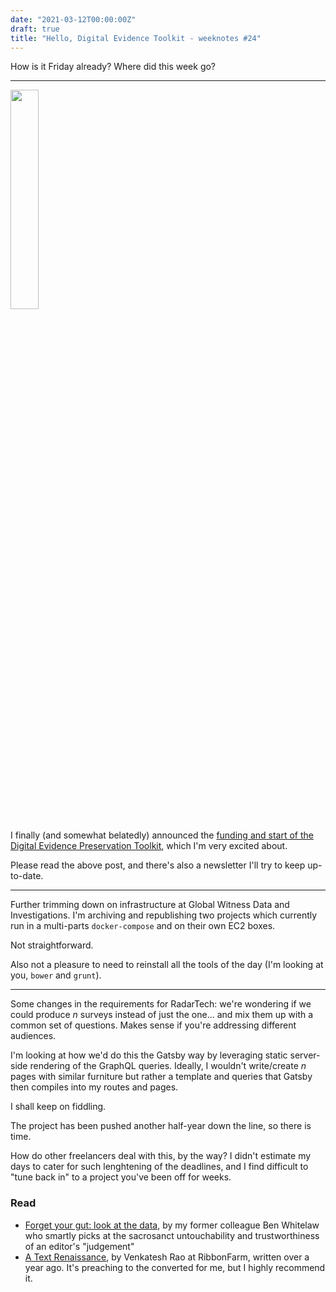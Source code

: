 ```yaml
---
date: "2021-03-12T00:00:00Z"
draft: true
title: "Hello, Digital Evidence Toolkit - weeknotes #24"
---
```


How is it Friday already? Where did this week go?

---

<img style="margin: 0 auto; width: 30%" src="https://digitalevidencetoolkit.org/logo.png">

I finally (and somewhat belatedly) announced the [funding and start of the Digital Evidence Preservation Toolkit](https://blog.basilesimon.fr/2021/03/11/announcing-digital-evidence-toolkit/), which I'm very excited about.

Please read the above post, and there's also a newsletter I'll try to keep up-to-date.

---

Further trimming down on infrastructure at Global Witness Data and Investigations. I'm archiving and republishing two projects which currently run in a multi-parts `docker-compose` and on their own EC2 boxes.

Not straightforward.

Also not a pleasure to need to reinstall all the tools of the day (I'm looking at you, `bower` and `grunt`).

---

Some changes in the requirements for RadarTech: we're wondering if we could produce _n_ surveys instead of just the one... and mix them up with a common set of questions. Makes sense if you're addressing different audiences.

I'm looking at how we'd do this the Gatsby way by leveraging static server-side rendering of the GraphQL queries. Ideally, I wouldn't write/create _n_ pages with similar furniture but rather a template and queries that Gatsby then compiles into my routes and pages.

I shall keep on fiddling.

The project has been pushed another half-year down the line, so there is time.

How do other freelancers deal with this, by the way? I didn't estimate my days to cater for such lenghtening of the deadlines, and I find difficult to "tune back in" to a project you've been off for weeks.

### Read

- [Forget your gut: look at the data](https://bjr.org.uk/current-edition+forget_your_gut:_look_at_the_data), by my former colleague Ben Whitelaw who smartly picks at the sacrosanct untouchability and trustworthiness of an editor's "judgement"
- [A Text Renaissance](https://www.ribbonfarm.com/2020/02/24/a-text-renaissance/), by Venkatesh Rao at RibbonFarm, written over a year ago. It's preaching to the converted for me, but I highly recommend it.
